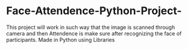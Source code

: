 # Face-Attendence-Python-Project-
This project will work in such way that the image is scanned through camera and then Attendence is make sure after recognizing the face of participants.
Made in Python using Libraries

